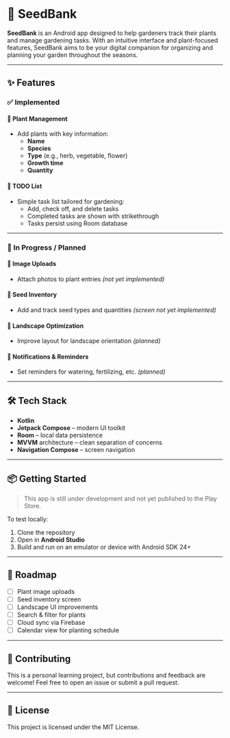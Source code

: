 # 🌱 SeedBank

**SeedBank** is an Android app designed to help gardeners track their plants and manage gardening tasks. With an intuitive interface and plant-focused features, SeedBank aims to be your digital companion for organizing and planning your garden throughout the seasons.

---

## ✨ Features

### ✅ Implemented

#### 🌿 Plant Management
- Add plants with key information:
  - **Name**
  - **Species**
  - **Type** (e.g., herb, vegetable, flower)
  - **Growth time**
  - **Quantity**

#### 📝 TODO List
- Simple task list tailored for gardening:
  - Add, check off, and delete tasks
  - Completed tasks are shown with strikethrough
  - Tasks persist using Room database

---

### 🚧 In Progress / Planned

#### 📸 Image Uploads
- Attach photos to plant entries *(not yet implemented)*

#### 🌰 Seed Inventory
- Add and track seed types and quantities *(screen not yet implemented)*

#### 📱 Landscape Optimization
- Improve layout for landscape orientation *(planned)*

#### 🔔 Notifications & Reminders
- Set reminders for watering, fertilizing, etc. *(planned)*

---

## 🛠 Tech Stack

- **Kotlin**
- **Jetpack Compose** – modern UI toolkit
- **Room** – local data persistence
- **MVVM** architecture – clean separation of concerns
- **Navigation Compose** – screen navigation

---

## 📦 Getting Started

> This app is still under development and not yet published to the Play Store.

To test locally:

1. Clone the repository
2. Open in **Android Studio**
3. Build and run on an emulator or device with Android SDK 24+

---

## 🚀 Roadmap

- [ ] Plant image uploads
- [ ] Seed inventory screen
- [ ] Landscape UI improvements
- [ ] Search & filter for plants
- [ ] Cloud sync via Firebase
- [ ] Calendar view for planting schedule

---

## 🙌 Contributing

This is a personal learning project, but contributions and feedback are welcome! Feel free to open an issue or submit a pull request.

---

## 📄 License

This project is licensed under the MIT License.
